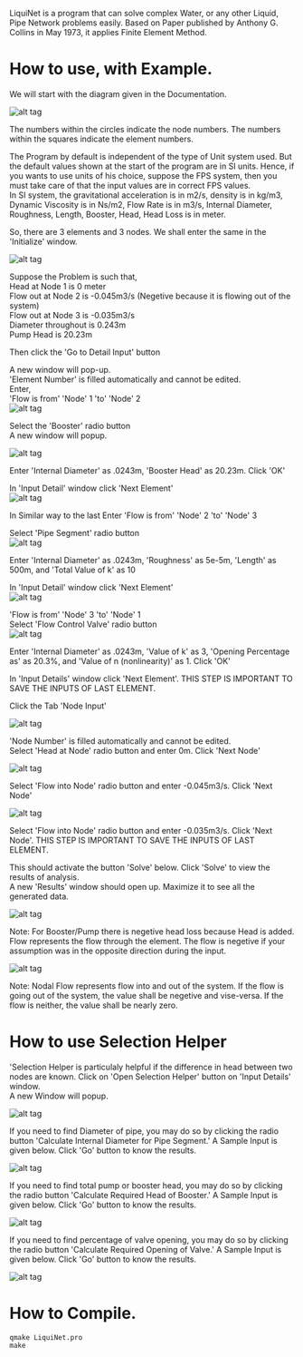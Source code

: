 LiquiNet is a program that can solve complex Water, or any other Liquid, Pipe Network problems easily. Based on Paper published by Anthony G. Collins in May 1973, it applies Finite Element Method.  
  
# How to use, with Example.  
  
We will start with the diagram given in the Documentation.  
  
![alt tag](https://github.com/samadritakarmakar/LiquiNet/blob/master/Documentation/Problem%20Set.png)
  
The numbers within the circles indicate the node numbers. The numbers within the squares indicate the element numbers.  

The Program by default is independent of the type of Unit system used. But the default values shown at the start of the program are in SI units. Hence, if you wants to use units of his choice, suppose the FPS system, then you must take care of that the input values are in correct FPS values.  
In SI system, the gravitational acceleration is in m2/s, density is in kg/m3, Dynamic Viscosity is in Ns/m2, Flow Rate is in m3/s, Internal Diameter, Roughness, Length, Booster, Head, Head Loss is in meter.  

So, there are 3 elements and 3 nodes. We shall enter the same in the 'Initialize' window.  
  
![alt tag](https://github.com/samadritakarmakar/LiquiNet/blob/master/Documentation/Initialize.png)
  
Suppose the Problem is such that,  
Head at Node 1 is 0 meter  
Flow out at Node 2 is -0.045m3/s (Negetive because it is flowing out of the system)  
Flow out at Node 3 is -0.035m3/s  
Diameter throughout is 0.243m  
Pump Head is 20.23m  


Then click the 'Go to Detail Input' button  
  
A new window will pop-up.  
'Element Number' is filled automatically and cannot be edited.  
Enter,  
'Flow is from' 'Node' 1 'to' 'Node' 2  
![alt tag](https://github.com/samadritakarmakar/LiquiNet/blob/master/Documentation/Input_Details.png)

Select the 'Booster' radio button  
A new window will popup.  

![alt tag](https://github.com/samadritakarmakar/LiquiNet/blob/master/Documentation/Booster_Details.png)

Enter 'Internal Diameter' as .0243m, 'Booster Head' as 20.23m. Click 'OK'  

In 'Input Detail' window click 'Next Element'  
![alt tag](https://github.com/samadritakarmakar/LiquiNet/blob/master/Documentation/Input_Details2.png)

In Similar way to the last Enter 'Flow is from' 'Node' 2 'to' 'Node' 3  

Select 'Pipe Segment' radio button  
![alt tag](https://github.com/samadritakarmakar/LiquiNet/blob/master/Documentation/Pipe_Segment_Details.png)

Enter 'Internal Diameter' as .0243m, 'Roughness' as 5e-5m, 'Length' as 500m, and 'Total Value of k' as 10  

In 'Input Detail' window click 'Next Element'  
![alt tag](https://github.com/samadritakarmakar/LiquiNet/blob/master/Documentation/Input_Details3.png)

'Flow is from' 'Node' 3 'to' 'Node' 1  
Select 'Flow Control Valve' radio button  
![alt tag](https://github.com/samadritakarmakar/LiquiNet/blob/master/Documentation/Flow_Control_Valve_Details.png)

Enter 'Internal Diameter' as .0243m, 'Value of k' as 3, 'Opening Percentage as' as 20.3%, and 'Value of n (nonlinearity)' as 1. Click 'OK'  

In 'Input Details' window click 'Next Element'. THIS STEP IS IMPORTANT TO SAVE THE INPUTS OF LAST ELEMENT.  

Click the Tab 'Node Input'  

![alt tag](https://github.com/samadritakarmakar/LiquiNet/blob/master/Documentation/Input_Details_Node.png)

'Node Number' is filled automatically and cannot be edited.  
Select 'Head at Node' radio button and enter 0m. Click 'Next Node'  

![alt tag](https://github.com/samadritakarmakar/LiquiNet/blob/master/Documentation/Input_Details_Node2.png)

Select 'Flow into Node' radio button and enter -0.045m3/s. Click 'Next Node'  

![alt tag](https://github.com/samadritakarmakar/LiquiNet/blob/master/Documentation/Input_Details_Node3.png)

Select 'Flow into Node' radio button and enter -0.035m3/s. Click 'Next Node'. THIS STEP IS IMPORTANT TO SAVE THE INPUTS OF LAST ELEMENT.  

This should activate the button 'Solve' below. Click 'Solve' to view the results of analysis.  
A new 'Results' window should open up. Maximize it to see all the generated data.  

![alt tag](https://github.com/samadritakarmakar/LiquiNet/blob/master/Documentation/Results_elem.png)

Note: For Booster/Pump there is negetive head loss because Head is added.  
Flow represents the flow through the element. The flow is negetive if your assumption was in the opposite direction during the input.  

![alt tag](https://github.com/samadritakarmakar/LiquiNet/blob/master/Documentation/Results_node.png)

Note: Nodal Flow represents flow into and out of the system. If the flow is going out of the system, the value shall be negetive and vise-versa. If the flow is neither, the value shall be nearly zero.

# How to use Selection Helper

'Selection Helper is particulaly helpful if the difference in head between two nodes are known. Click on 'Open Selection Helper' button on 'Input Details' window.  
A new Window will popup.  

![alt tag](https://github.com/samadritakarmakar/LiquiNet/blob/master/Documentation/Selection_Helper.png)

If you need to find Diameter of pipe, you may do so by clicking the radio button 'Calculate Internal Diameter for Pipe Segment.' A Sample Input is given below. Click 'Go' button to know the results.  

![alt tag](https://github.com/samadritakarmakar/LiquiNet/blob/master/Documentation/Selection_Helper1.png)

If you need to find total pump or booster head, you may do so by clicking the radio button 'Calculate Required Head of Booster.' A Sample Input is given below. Click 'Go' button to know the results.  

![alt tag](https://github.com/samadritakarmakar/LiquiNet/blob/master/Documentation/Selection_Helper2.png)

If you need to find percentage of valve opening, you may do so by clicking the radio button 'Calculate Required Opening of Valve.' A Sample Input is given below. Click 'Go' button to know the results.  

![alt tag](https://github.com/samadritakarmakar/LiquiNet/blob/master/Documentation/Selection_Helper3.png)

# How to Compile.

    qmake LiquiNet.pro
    make 

